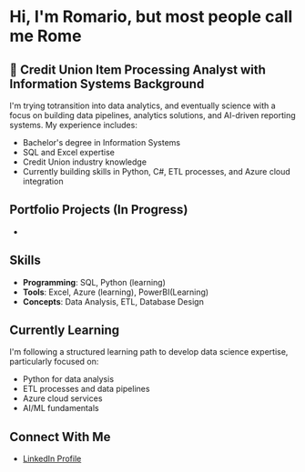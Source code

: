 # Hi, I'm Romario, but most people call me Rome

## 🏦 Credit Union Item Processing Analyst with Information Systems Background

I'm trying totransition into data analytics, and eventually science with a focus on building data pipelines, analytics solutions, and AI-driven reporting systems. My experience includes:

- Bachelor's degree in Information Systems
- SQL and Excel expertise
- Credit Union industry knowledge
- Currently building skills in Python, C#, ETL processes, and Azure cloud integration

## Portfolio Projects (In Progress)

-

## Skills

- **Programming**: SQL, Python (learning)
- **Tools**: Excel, Azure (learning), PowerBI(Learning)
- **Concepts**: Data Analysis, ETL, Database Design

## Currently Learning

I'm following a structured learning path to develop data science expertise, particularly focused on:
- Python for data analysis
- ETL processes and data pipelines
- Azure cloud services
- AI/ML fundamentals

## Connect With Me

- [LinkedIn Profile](https://www.linkedin.com/in/romario-f/)
  

